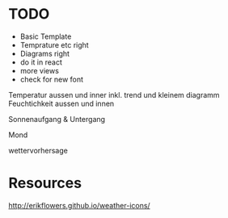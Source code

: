# TODO
- Basic Template
- Temprature etc right
- Diagrams right
- do it in react
- more views
- check for new font

Temperatur aussen und inner inkl. trend und kleinem diagramm
Feuchtichkeit aussen und innen

Sonnenaufgang & Untergang

Mond

wettervorhersage

# Resources
http://erikflowers.github.io/weather-icons/